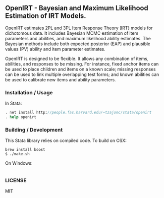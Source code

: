 ## OpenIRT - Bayesian and Maximum Likelihood Estimation of IRT Models.

OpenIRT estimates 2PL and 3PL Item Response Theory (IRT) models for
dichotomous data. It includes Bayesian MCMC estimation of item parameters
and abilities, and maximum likelihood ability estimates.  The Bayesian
methods include both expected posterior (EAP) and plausible values (PV)
ability and item parameter estimates.

OpenIRT is designed to be flexible. It allows any combination of items,
abilities, and responses to be missing.  For instance, fixed anchor
items can be used to place children and items on a known scale; missing
responses can be used to link multiple overlapping test forms; and known
abilities can be used to calibrate new items and ability parameters.

### Installation / Usage

In Stata:

```stata
. net install http://people.fas.harvard.edu/~tzajonc/stata/openirt
. help openirt
```

### Building / Development

This Stata library relies on compiled code.  To build on OSX:

```
brew install boost
$ ./make.sh
```

On Windows:

```
```

### LICENSE

MIT